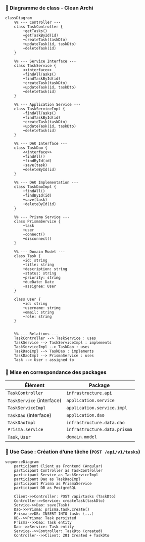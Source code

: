 ### 📌 Diagramme de class - Clean Archi
````mermaid
classDiagram
    %% --- Controller ---
    class TaskController {
        +getTasks()
        +getTaskById(id)
        +createTask(taskDto)
        +updateTask(id, taskDto)
        +deleteTask(id)
    }

    %% --- Service Interface ---
    class TaskService {
        <<interface>>
        +findAllTasks()
        +findTaskById(id)
        +createTask(taskDto)
        +updateTask(id, taskDto)
        +deleteTask(id)
    }

    %% --- Application Service ---
    class TaskServiceImpl {
        +findAllTasks()
        +findTaskById(id)
        +createTask(taskDto)
        +updateTask(id, taskDto)
        +deleteTask(id)
    }

    %% --- DAO Interface ---
    class TaskDao {
        <<interface>>
        +findAll()
        +findById(id)
        +save(task)
        +deleteById(id)
    }

    %% --- DAO Implementation ---
    class TaskDaoImpl {
        +findAll()
        +findById(id)
        +save(task)
        +deleteById(id)
    }

    %% --- Prisma Service ---
    class PrismaService {
        +task
        +user
        +connect()
        +disconnect()
    }

    %% --- Domain Model ---
    class Task {
        +id: string
        +title: string
        +description: string
        +status: string
        +priority: string
        +dueDate: Date
        +assignee: User
    }

    class User {
        +id: string
        +username: string
        +email: string
        +role: string
    }


    %% --- Relations ---
    TaskController --> TaskService : uses
    TaskService --> TaskServiceImpl : implements
    TaskServiceImpl --> TaskDao : uses
    TaskDaoImpl --> TaskDao : implements
    TaskDaoImpl --> PrismaService : uses
    Task --> User : assigned to
````


### 📂 Mise en correspondance des packages

| Élément | Package |
|--|--|
| `TaskController` | `infrastructure.api` |
| `TaskService` (interface)| `application.service` |
| `TaskServiceImpl` | `application.service.impl` |
| `TaskDao` (interface) | `application.dao` |
| `TaskDaoImpl` | `infrastructure.data.dao` |
| `Prisma.service` | `infrastructure.data.prisma` |
| `Task`, `User` | `domain.model` |

### 📌 Use Case : Création d’une tâche (`POST /api/v1/tasks`)

````mermaid
sequenceDiagram
    participant Client as Frontend (Angular)
    participant Controller as TaskController
    participant Service as TaskServiceImpl
    participant Dao as TaskDaoImpl
    participant Prisma as PrismaService
    participant DB as PostgreSQL

    Client->>Controller: POST /api/tasks (TaskDto)
    Controller->>Service: createTask(taskDto)
    Service->>Dao: save(Task)
    Dao->>Prisma: prisma.task.create()
    Prisma->>DB: INSERT INTO tasks (...)
    DB-->>Prisma: Task persisted
    Prisma-->>Dao: Task entity
    Dao-->>Service: Task entity
    Service-->>Controller: TaskDto (created)
    Controller-->>Client: 201 Created + TaskDto
````

